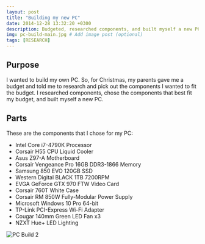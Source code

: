 ```yaml
---
layout: post
title: "Building my new PC"
date: 2014-12-28 13:32:20 +0300
description: Budgeted, researched components, and built myself a new PC.  Later, I also built a new PC for my parents.   # Add post description (optional)
img: pc-build-main.jpg # Add image post (optional)
tags: [RESEARCH]
---
```


## Purpose
I wanted to build my own PC. So, for Christmas, my parents gave me a budget and told me to research and pick out the components I wanted to fit the budget. I researched components, chose the components that best fit my budget, and built myself a new PC.

## Parts
These are the components that I chose for my PC:
* Intel Core i7-4790K Processor
* Corsair H55 CPU Liquid Cooler
* Asus Z97-A Motherboard
* Corsair Vengeance Pro 16GB DDR3-1866 Memory
* Samsung 850 EVO 120GB SSD
* Western Digital BLACK 1TB 7200RPM
* EVGA GeForce GTX 970 FTW Video Card
* Corsair 760T White Case
* Corsair RM 850W Fully-Modular Power Supply
* Microsoft Windows 10 Pro 64-bit
* TP-Link PCI-Express Wi-Fi Adapter
* Cougar 140mm Green LED Fan x3
* NZXT Hue+ LED Lighting

![PC Build 2](http://wbenb.github.io/assets/img/pc_build_2.jpg)
